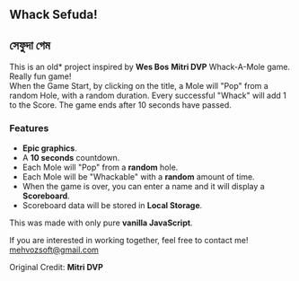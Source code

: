 ## Whack Sefuda!
## সেফুদা গেম  
This is an old* project inspired by **Wes Bos** **Mitri DVP** Whack-A-Mole game. Really fun game!  
When the Game Start, by clicking on the title, a Mole will "Pop" from a random Hole, with a random duration. Every successful "Whack" will add 1 to the Score. The game ends after 10 seconds have passed.   
### Features    
  - **Epic graphics**.  
  - A **10 seconds** countdown.  
  - Each Mole will "Pop" from a **random** hole.  
  - Each Mole will be "Whackable" with a **random** amount of time.   
  - When the game is over, you can enter a name and it will display a **Scoreboard**.  
  - Scoreboard data will be stored in **Local Storage**.    

This was made with only pure **vanilla JavaScript**.  
  
If you are interested in working together, feel free to contact me! <mehvozsoft@gmail.com>  

Original Credit: **Mitri DVP**
    